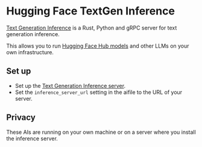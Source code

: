 # Hugging Face TextGen Inference

[Text Generation Inference](https://github.com/huggingface/text-generation-inference) is a Rust, Python and gRPC server for text generation inference.

This allows you to run [Hugging Face Hub models](https://huggingface.co/models) and other LLMs on your own infrastructure.

## Set up

- Set up the [Text Generation Inference server](https://github.com/huggingface/text-generation-inference).
- Set the `inference_server_url` setting in the aifile to the URL of your server.

## Privacy

These AIs are running on your own machine or on a server where you install the inference server.
